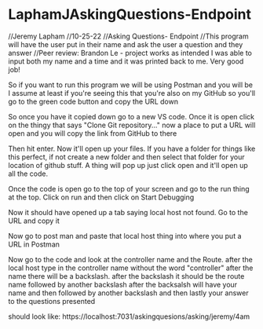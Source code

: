 # LaphamJAskingQuestions-Endpoint
//Jeremy Lapham
//10-25-22
//Asking Questions- Endpoint
//This program will have the user put in their name and ask the user a question and they answer
//Peer review: Brandon Le - project works as intended I was able to input both my name and a time and it was printed back to me. Very good job! 

So if you want to run this program we will be using Postman and you will be I assume at least if you're seeing this that you're also on my GitHub so you'll go to the green code button and copy the URL down

So once you have it copied down go to a new VS code. Once it is open click on the thingy that says "Clone Git repository..." now a place to put a URL will open and you will copy the link from GitHub to there

Then hit enter. Now it'll open up your files. If you have a folder for things like this perfect, if not create a new folder and then select that folder for your location of github stuff. A thing will pop up just click open and it'll open up all the code.

Once the code is open go to the top of your screen and go to the run thing at the top. Click on run and then click on Start Debugging

Now it should have opened up a tab saying local host not found. Go to the URL and copy it

Now go to post man and paste that local host thing into where you put a URL in Postman

Now go to the code and look at the controller name and the Route. after the local host type in the controller name without the word "controller" after the name there will be a backslash. after the backslash it should be the route name followed by another backslash after the backsalsh will have your name and then followed by another backslash and then lastly your answer to the questions presented

should look like: https://localhost:7031/askingquesions/asking/jeremy/4am
